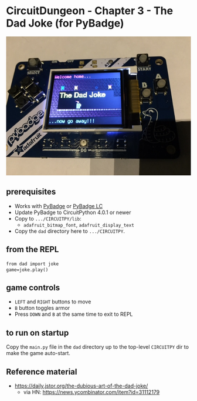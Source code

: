 
# CircuitDungeon - Chapter 3 - The Dad Joke (for PyBadge)

![DadJoke title screen](../pics/DadJoke.JPG)

## prerequisites

* Works with [PyBadge](https://www.adafruit.com/product/4200) or [PyBadge LC](https://www.adafruit.com/product/3939)
* Update PyBadge to CircuitPython 4.0.1 or newer
* Copy to `.../CIRCUITPY/lib`:
  * `adafruit_bitmap_font`, `adafruit_display_text`
* Copy the `dad` directory here to `.../CIRCUITPY`.

## from the REPL

    from dad import joke
    game=joke.play()

## game controls

* `LEFT` and `RIGHT` buttons to move
* `B` button toggles armor
* Press `DOWN` and `B` at the same time to exit to REPL

## to run on startup

Copy the `main.py` file in the `dad` directory up to the top-level `CIRCUITPY` dir to make the game auto-start.

## Reference material

- https://daily.jstor.org/the-dubious-art-of-the-dad-joke/
  - via HN: https://news.ycombinator.com/item?id=31112179
